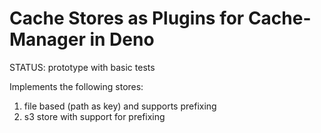 # Cache Stores as Plugins for Cache-Manager in Deno

STATUS: prototype with basic tests

Implements the following stores:
1. file based (path as key) and supports prefixing
1. s3 store with support for prefixing
